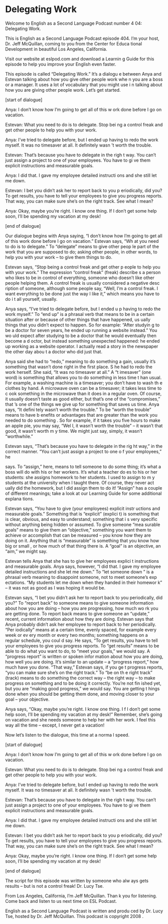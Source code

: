 # Delegating Work

Welcome to English as a Second Language Podcast number 4 04: Delegating Work. 

This is English as a Second Language Podcast episode 404.  I’m your host, Dr. Jeff McQuillan, coming to you from the Center for Educa tional Development in beautiful Los Angeles, California. 

Visit our website at eslpod.com and download a Learnin g Guide for this episode to help you improve your English even faster. 

This episode is called “Delegating Work.”  It’s a dialogu e between Anya and Estevan talking about how you give other people work whe n you are a boss or a manager.  It uses a lot of vocabulary that you might use i n talking about how you are giving other people work.  Let’s get started. 

[start of dialogue] 

Anya:  I don’t know how I’m going to get all of this w ork done before I go on vacation. 

Estevan:  What you need to do is to delegate.  Stop bei ng a control freak and get other people to help you with your work. 

Anya:  I’ve tried to delegate before, but I ended up having to redo the work myself.  It was no timesaver at all.  It definitely wasn ’t worth the trouble. 

Estevan:  That’s because you have to delegate in the righ t way.  You can’t just assign a project to one of your employees.  You have to gi ve them explicit instructions and measurable goals. 

Anya:  I did that.  I gave my employee detailed instructi ons and she still let me down. 

Estevan:  I bet you didn’t ask her to report back to you p eriodically, did you?  To get results, you have to tell your employees to give you progress reports.  That way, you can make sure she’s on the right track.  See what I  mean? 

Anya:  Okay, maybe you’re right.  I know one thing.  If I don’t get some help soon, I’ll be spending my vacation at my desk! 

 [end of dialogue] 

Our dialogue begins with Anya saying, “I don’t know how I’m going to get all of this work done before I go on vacation.”  Estevan says, “Wh at you need to do is to delegate.”  To “delegate” means to give other peop le part of the work that you are supposed to do; asking other people, in other words,  to help you with your work – to give them things to do.   

Estevan says, “Stop being a control freak and get other p eople to help you with your work.”  The expression “control freak” (freak) describe s a person who likes to be in control of everything, someone who doesn’t like other people helping them.  A control freak is usually considered a negative desc ription of someone, although some people say, “Well, I’m a control freak.  I  want everything to be done just the way I like it,” which means you have to do i t all yourself, usually. 

Anya says, “I’ve tried to delegate before, but I ended u p having to redo the work myself.”  To “end up” is a phrasal verb that means to be  in a certain situation after or because of other things that have happened, us ually things that you didn’t expect to happen.  So for example: “After studyin g to be a doctor for seven years, he ended up running a website instead.”  You wo uld expect after studying to be a doctor that he would eventually then become a d octor, but instead something unexpected happened: he ended up working as a  website operator.  I actually read a story in the newspaper the other day abou t a doctor who did just that. 

Anya said she had to “redo,” meaning to do something a gain, usually it’s something that wasn’t done right in the first place.  S he had to redo the work herself.  She said, “It was no timesaver at all.”  A “t imesaver” (one word) is something that allows you to do something in less time t han usual.  For example, a washing machine is a timesaver; you don’t have to wash th e clothes by hand. A microwave oven can be a timesaver; it takes less time to c ook something in the microwave than it does in a regular oven.  Of course, it usually doesn’t taste as good either, but that’s one of the “compromises,” that ’s one of the things we give up for something that saves us time.  Anya says, “It defini tely wasn’t worth the trouble.”  To be “worth the trouble” means to have b enefits or advantages that are greater than the work you needed to do something .  So for example, if it takes you five hours to make an apple pie, you may say, “Wel l, it wasn’t worth the trouble” – it wasn’t that good, it wasn’t worth m y time.  We might just say, simply, it wasn’t “worthwhile.” 

Estevan says, “That’s because you have to delegate in the rig ht way,” in the correct manner.  “You can’t just assign a project to one o f your employees,” he  

 says.  To “assign,” here, means to tell someone to do some thing; it’s what a boss will do with his or her workers.  It’s what a teacher do es to his or her students: she assigns homework to her students.  I used to assign to m y students at the university when I taught there.  Of course, they never act ually did the homework, but I did assign them to do it!  “Assign” has a couple of  different meanings; take a look at our Learning Guide for some additional explana tions. 

Estevan says, “You have to give (your employees) explicit instr uctions and measurable goals.”  Something that is “explicit” (explici t) is something that is clear, obvious, and easy to understand; something that i s very specific without anything being hidden or assumed.  To give someone “mea surable goals” means to give them an “objective,” something you want them to achieve or accomplish that can be measured – you know how they are doing on it.  Anything that is “measurable” is something that you know how big or small , or how much of that thing there is.  A “goal” is an objective, an “aim,” we  might say. 

Estevan tells Anya that she has to give her employees explici t instructions and measurable goals.  Anya says, however, “I did that.  I gave  my employee detailed instructions and she let me down.”  To “let someone down ” is a phrasal verb meaning to disappoint someone, not to meet someone’s exp ectations.  “My students let me down when they handed in their homewor k” – it was not as good as I was hoping it would be.   

Estevan says, “I bet you didn’t ask her to report back to you periodically, did you?”  To “report back” to someone means to give someone  information about how you are doing – how you are progressing, how much wo rk you are getting done.  To report back means to give someone an “update,”  recent, current information about how they are doing.  Estevan says that Anya probably didn’t ask her employee to report back to her periodically.  “Per iodically” means at a certain time, evenly spaced, for example every week or ev ery month or every two months; something happens on a regular schedule, you coul d say.  He says, “To get results, you have to tell your employees to give you progress reports.  To “get results” means to be able to do what you want to do, to  “meet your goals,” we would say.  A “progress report” is written or spoken infor mation about how you are doing, how well you are doing.  It’s similar to an  update – a “progress report,” how much have you done.  “That way,” Estevan says, if you ge t progress reports, “you can make sure she’s on the right track.”  To “be on th e right track” (track) means to do something the correct way – the right way – to make progress on something and to be doing it correctly.  You’re not fin ished yet, but you are “making good progress,” we would say.  You are getting t hings done when you should be getting them done, and moving closer to your goal – your objective. 

 Anya says, “Okay, maybe you’re right.  I know one thing.  I f I don’t get some help soon, I’ll be spending my vacation at my desk!”  Remember,  she’s going on vacation and she needs someone to help her with her work.   I feel this way all the time – except, I never get a vacation! 

Now let’s listen to the dialogue, this time at a norma l speed. 

[start of dialogue] 

Anya:  I don’t know how I’m going to get all of this w ork done before I go on vacation. 

Estevan:  What you need to do is to delegate.  Stop bei ng a control freak and get other people to help you with your work. 

Anya:  I’ve tried to delegate before, but I ended up having to redo the work myself.  It was no timesaver at all.  It definitely wasn ’t worth the trouble. 

Estevan:  That’s because you have to delegate in the righ t way.  You can’t just assign a project to one of your employees.  You have to gi ve them explicit instructions and measurable goals. 

Anya:  I did that.  I gave my employee detailed instructi ons and she still let me down. 

Estevan:  I bet you didn’t ask her to report back to you p eriodically, did you?  To get results, you have to tell your employees to give you progress reports.  That way, you can make sure she’s on the right track.  See what I  mean? 

Anya:  Okay, maybe you’re right.  I know one thing.  If I don’t get some help soon, I’ll be spending my vacation at my desk! 

[end of dialogue] 

The script for this episode was written by someone who alw ays gets results – but is not a control freak!  Dr. Lucy Tse.   

From Los Angeles, California, I’m Jeff McQuillan.  Than k you for listening.  Come back and listen to us next time on ESL Podcast. 

English as a Second Language Podcast is written and produ ced by Dr. Lucy Tse, hosted by Dr. Jeff McQuillan.  This podcast is copyright 2008 .

